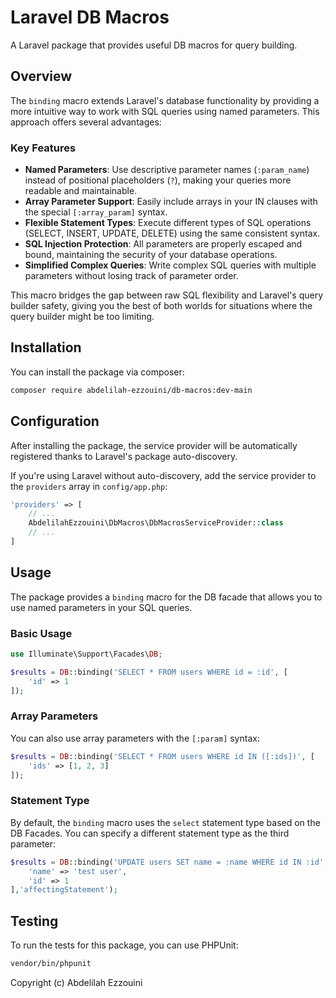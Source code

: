 # Laravel DB Macros

A Laravel package that provides useful DB macros for query building.
## Overview

The `binding` macro extends Laravel's database functionality by providing a more intuitive way to work with SQL queries using named parameters. This approach offers several advantages:

### Key Features

- **Named Parameters**: Use descriptive parameter names (`:param_name`) instead of positional placeholders (`?`), making your queries more readable and maintainable.
- **Array Parameter Support**: Easily include arrays in your IN clauses with the special `[:array_param]` syntax.
- **Flexible Statement Types**: Execute different types of SQL operations (SELECT, INSERT, UPDATE, DELETE) using the same consistent syntax.
- **SQL Injection Protection**: All parameters are properly escaped and bound, maintaining the security of your database operations.
- **Simplified Complex Queries**: Write complex SQL queries with multiple parameters without losing track of parameter order.

This macro bridges the gap between raw SQL flexibility and Laravel's query builder safety, giving you the best of both worlds for situations where the query builder might be too limiting.


## Installation

You can install the package via composer:

```bash
composer require abdelilah-ezzouini/db-macros:dev-main
```

## Configuration

After installing the package, the service provider will be automatically registered thanks to Laravel's package auto-discovery.

If you're using Laravel without auto-discovery, add the service provider to the `providers` array in `config/app.php`:

```php
'providers' => [
    // ...
    AbdelilahEzzouini\DbMacros\DbMacrosServiceProvider::class
    // ...
]
```

## Usage

The package provides a `binding` macro for the DB facade that allows you to use named parameters in your SQL queries.

### Basic Usage

```php
use Illuminate\Support\Facades\DB;

$results = DB::binding('SELECT * FROM users WHERE id = :id', [
    'id' => 1
]);
```

### Array Parameters

You can also use array parameters with the `[:param]` syntax:

```php
$results = DB::binding('SELECT * FROM users WHERE id IN ([:ids])', [
    'ids' => [1, 2, 3]
]);
```
### Statement Type

By default, the `binding` macro uses the `select` statement type based on the DB Facades. You can specify a different statement type as the third parameter:

```php
$results = DB::binding('UPDATE users SET name = :name WHERE id IN :id', [
    'name' => 'test user',
    'id' => 1
],'affectingStatement');
```

## Testing

To run the tests for this package, you can use PHPUnit:
```bash
vendor/bin/phpunit
```

Copyright (c) Abdelilah Ezzouini
